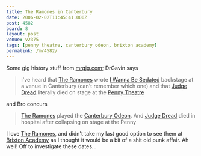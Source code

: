 ```yaml
---
title: The Ramones in Canterbury
date: 2006-02-02T11:45:41.000Z
post: 4582
board: 8
layout: post
venue: v2375
tags: [penny theatre, canterbury odeon, brixton academy]
permalink: /m/4582/
---
```

Some gig history stuff from <a href="http://www.mrgig.com">mrgig.com</a>; DrGavin says
<blockquote>I've heard that <a href="/wiki/ramones">The Ramones</a> wrote <a href="/wiki/i+wanna+be+sedated">I Wanna Be Sedated</a> backstage at a venue in Canterbury (can't remember which one) and that <a href="/wiki/judge+dread">Judge Dread</a> literally died on stage at the <a href="/wiki/penny+theatre">Penny Theatre</a></blockquote>

and Bro concurs

<blockquote><a href="/wiki/ramones">The Ramones</a> played the <a href="/wiki/canterbury+odeon">Canterbury Odeon</a>. And <a href="/wiki/judge+dread">Judge Dread</a> died in hospital after collapsing on stage at the Penny</blockquote>

I love <a href="/wiki/ramones">The Ramones</a>, and didn't take my last good option to see them at <a href="/wiki/brixton+academy">Brixton Academy</a> as I thought it would be a bit of a shit old punk affair. Ah well! Off to investigate these dates...
